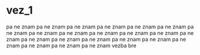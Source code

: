 vez_1
=====
pa ne znam
pa ne znam 
pa ne znam
pa ne znam
pa ne znam
pa ne znam
pa ne znam
pa ne znam
pa ne znam
pa ne znam
pa ne znam
pa ne znam
pa ne znam
pa ne znam
pa ne znam
pa ne znam
pa ne znam
pa ne znam
pa ne znam
pa ne znam
pa ne znam
pa ne znam
vezba bre
